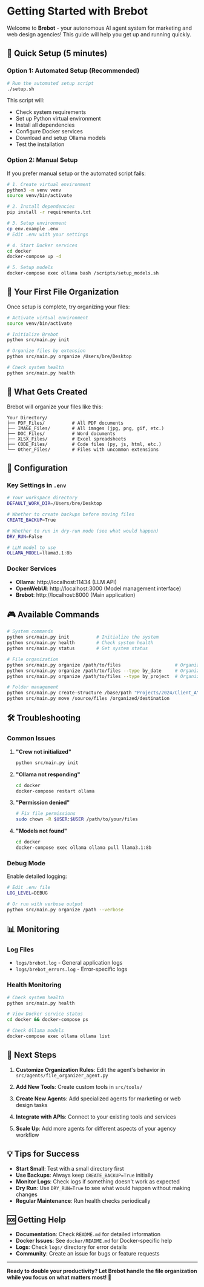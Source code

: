 # Getting Started with Brebot

Welcome to **Brebot** - your autonomous AI agent system for marketing and web design agencies! This guide will help you get up and running quickly.

## 🚀 Quick Setup (5 minutes)

### Option 1: Automated Setup (Recommended)

```bash
# Run the automated setup script
./setup.sh
```

This script will:
- Check system requirements
- Set up Python virtual environment
- Install all dependencies
- Configure Docker services
- Download and setup Ollama models
- Test the installation

### Option 2: Manual Setup

If you prefer manual setup or the automated script fails:

```bash
# 1. Create virtual environment
python3 -m venv venv
source venv/bin/activate

# 2. Install dependencies
pip install -r requirements.txt

# 3. Setup environment
cp env.example .env
# Edit .env with your settings

# 4. Start Docker services
cd docker
docker-compose up -d

# 5. Setup models
docker-compose exec ollama bash /scripts/setup_models.sh
```

## 🎯 Your First File Organization

Once setup is complete, try organizing your files:

```bash
# Activate virtual environment
source venv/bin/activate

# Initialize Brebot
python src/main.py init

# Organize files by extension
python src/main.py organize /Users/bre/Desktop

# Check system health
python src/main.py health
```

## 📁 What Gets Created

Brebot will organize your files like this:

```
Your Directory/
├── PDF_Files/          # All PDF documents
├── IMAGE_Files/        # All images (jpg, png, gif, etc.)
├── DOC_Files/          # Word documents
├── XLSX_Files/         # Excel spreadsheets
├── CODE_Files/         # Code files (py, js, html, etc.)
└── Other_Files/        # Files with uncommon extensions
```

## 🔧 Configuration

### Key Settings in `.env`

```bash
# Your workspace directory
DEFAULT_WORK_DIR=/Users/bre/Desktop

# Whether to create backups before moving files
CREATE_BACKUP=True

# Whether to run in dry-run mode (see what would happen)
DRY_RUN=False

# LLM model to use
OLLAMA_MODEL=llama3.1:8b
```

### Docker Services

- **Ollama**: http://localhost:11434 (LLM API)
- **OpenWebUI**: http://localhost:3000 (Model management interface)
- **Brebot**: http://localhost:8000 (Main application)

## 🎮 Available Commands

```bash
# System commands
python src/main.py init          # Initialize the system
python src/main.py health        # Check system health
python src/main.py status        # Get system status

# File organization
python src/main.py organize /path/to/files                    # Organize by extension
python src/main.py organize /path/to/files --type by_date     # Organize by date
python src/main.py organize /path/to/files --type by_project  # Organize by project

# Folder management
python src/main.py create-structure /base/path "Projects/2024/Client_A"
python src/main.py move /source/files /organized/destination
```

## 🛠️ Troubleshooting

### Common Issues

1. **"Crew not initialized"**
   ```bash
   python src/main.py init
   ```

2. **"Ollama not responding"**
   ```bash
   cd docker
   docker-compose restart ollama
   ```

3. **"Permission denied"**
   ```bash
   # Fix file permissions
   sudo chown -R $USER:$USER /path/to/your/files
   ```

4. **"Models not found"**
   ```bash
   cd docker
   docker-compose exec ollama ollama pull llama3.1:8b
   ```

### Debug Mode

Enable detailed logging:

```bash
# Edit .env file
LOG_LEVEL=DEBUG

# Or run with verbose output
python src/main.py organize /path --verbose
```

## 📊 Monitoring

### Log Files

- `logs/brebot.log` - General application logs
- `logs/brebot_errors.log` - Error-specific logs

### Health Monitoring

```bash
# Check system health
python src/main.py health

# View Docker service status
cd docker && docker-compose ps

# Check Ollama models
docker-compose exec ollama ollama list
```

## 🚀 Next Steps

1. **Customize Organization Rules**: Edit the agent's behavior in `src/agents/file_organizer_agent.py`

2. **Add New Tools**: Create custom tools in `src/tools/`

3. **Create New Agents**: Add specialized agents for marketing or web design tasks

4. **Integrate with APIs**: Connect to your existing tools and services

5. **Scale Up**: Add more agents for different aspects of your agency workflow

## 💡 Tips for Success

- **Start Small**: Test with a small directory first
- **Use Backups**: Always keep `CREATE_BACKUP=True` initially
- **Monitor Logs**: Check logs if something doesn't work as expected
- **Dry Run**: Use `DRY_RUN=True` to see what would happen without making changes
- **Regular Maintenance**: Run health checks periodically

## 🆘 Getting Help

- **Documentation**: Check `README.md` for detailed information
- **Docker Issues**: See `docker/README.md` for Docker-specific help
- **Logs**: Check `logs/` directory for error details
- **Community**: Create an issue for bugs or feature requests

---

**Ready to double your productivity? Let Brebot handle the file organization while you focus on what matters most! 🎉**
